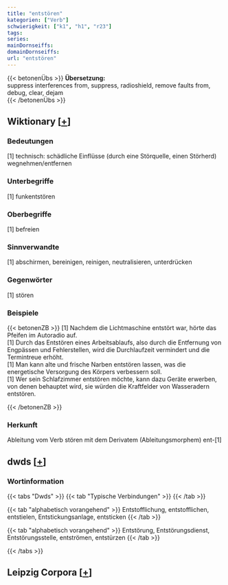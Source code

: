 ```yaml
---
title: "entstören"
kategorien: ["Verb"]
schwierigkeit: ["k1", "h1", "r23"]
tags:
series:
mainDornseiffs:
domainDornseiffs:
url: "entstören"
---
```


{{< betonenÜbs >}}
**Übersetzung:**  
suppress interferences from, suppress, radioshield, remove faults from, debug, clear, dejam  
{{< /betonenÜbs >}}

## Wiktionary [[+](https://de.wiktionary.org/wiki/entstören)]

### Bedeutungen
[1] technisch: schädliche Einflüsse (durch eine Störquelle, einen Störherd) wegnehmen/entfernen  

### Unterbegriffe
[1] funkentstören  

### Oberbegriffe
[1] befreien  

### Sinnverwandte
[1] abschirmen, bereinigen, reinigen, neutralisieren, unterdrücken  

### Gegenwörter
[1] stören  

### Beispiele
{{< betonenZB >}}
[1] Nachdem die Lichtmaschine entstört war, hörte das Pfeifen im Autoradio auf.  
[1] Durch das Entstören eines Arbeitsablaufs, also durch die Entfernung von Engpässen und Fehlerstellen, wird die Durchlaufzeit vermindert und die Termintreue erhöht.  
[1] Man kann alte und frische Narben entstören lassen, was die energetische Versorgung des Körpers verbessern soll.  
[1] Wer sein Schlafzimmer entstören möchte, kann dazu Geräte erwerben, von denen behauptet wird, sie würden die Kraftfelder von Wasseradern entstören.  

{{< /betonenZB >}}
### Herkunft
Ableitung vom Verb stören mit dem Derivatem (Ableitungsmorphem) ent-[1]  



## dwds [[+](https://www.dwds.de/wb/entstören)]

### Wortinformation
{{< tabs "Dwds" >}}
{{< tab "Typische Verbindungen" >}}
{{< /tab >}}

{{< tab "alphabetisch vorangehend" >}}
Entstofflichung, entstofflichen, entstielen, Entstickungsanlage, entsticken
{{< /tab >}}

{{< tab "alphabetisch vorangehend" >}}
Entstörung, Entstörungsdienst, Entstörungsstelle, entströmen, entstürzen
{{< /tab >}}

{{< /tabs >}}

## Leipzig Corpora [[+](https://corpora.uni-leipzig.de/en/res?word=entstören&corpusId=deu_newscrawl-public_2018)]

